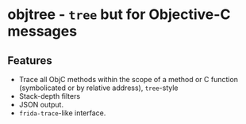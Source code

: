 # objtree - `tree` but for Objective-C messages

## Features
* Trace all ObjC methods within the scope of a method or C function (symbolicated or by relative address), `tree`-style
* Stack-depth filters
* JSON output.
* `frida-trace`-like interface.